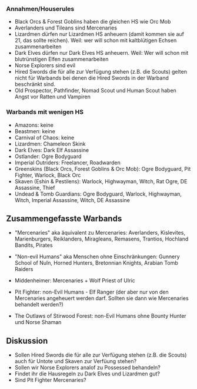 ### Annahmen/Houserules
 - Black Orcs & Forest Goblins haben die gleichen HS wie Orc Mob
 - Averlanders und Tileans sind Mercenaries
 - Lizardmen dürfen nur Lizardmen HS anheuern (damit kommen sie auf 21, das sollte reichen). Weil: wer will schon mit kaltblütigen Echsen zusammenarbeiten
 - Dark Elves dürfen nur Dark Elves HS anheuern. Weil: Wer will schon mit blutrünstigen Elfen zusammenarbeiten
 - Norse Explorers sind evil
 - Hired Swords die für alle zur Verfügung stehen (z.B. die Scouts) gelten nicht für Warbands bei denen die Hired Swords in der Warband beschränkt sind.
 - Old Prospector, Pathfinder, Nomad Scout und Human Scout haben Angst vor Ratten und Vampiren

### Warbands mit wenigen HS
 - Amazons: keine
 - Beastmen: keine
 - Carnival of Chaos: keine
 - Lizardmen: Chameleon Skink
 - Dark Elves: Dark Elf Assassine
 - Ostlander: Ogre Bodyguard
 - Imperial Outriders: Freelancer, Roadwarden
 - Greenskins (Black Orcs, Forest Goblins & Orc Mob): Ogre Bodyguard, Pit Fighter, Warlock, Black Orc
 - Skaven (Eshin & Pestilens): Warlock, Highwayman, Witch, Rat Ogre, DE Assassine, Thief
 - Undead & Tomb Guardians: Ogre Bodyguard, Warlock, Highwayman, Witch, Imperial Assassine, Witch, DE Assassine

## Zusammengefasste Warbands
 - "Mercenaries" aka äquivalent zu Mercenaries: Averlanders, Kislevites, Marienburgers, Reiklanders, Miragleans, Remasens, Trantios, Hochland Bandits, Pirates 
 - "Non-evil Humans" aka Menschen ohne Einschränkungen: Gunnery School of Nuln, Horned Hunters, Bretonnian Knights, Arabian Tomb Raiders

 - Middenheimer: Mercenaries + Wolf Priest of Ulric 
 - Pit Fighter: non-Evil Humans - Elf Ranger (der aber nur von den Mercenaries angeheuert werden darf. Sollten sie dann wie Mercenaries behandelt werden?) 
 - The Outlaws of Stirwood Forest: non-Evil Humans ohne Bounty Hunter und Norse Shaman

## Diskussion
 - Sollen Hired Swords die für alle zur Verfügung stehen (z.B. die Scouts) auch für Untote und Skaven zur Verfüung stehen?
 - Sollen wir Norse Explorers analof zu Possessed behandeln?
 - Findet ihr die Hausregeln zu Dark Elves und Lizardmen gut?
 - Sind Pit Fighter Mercenaries? 
